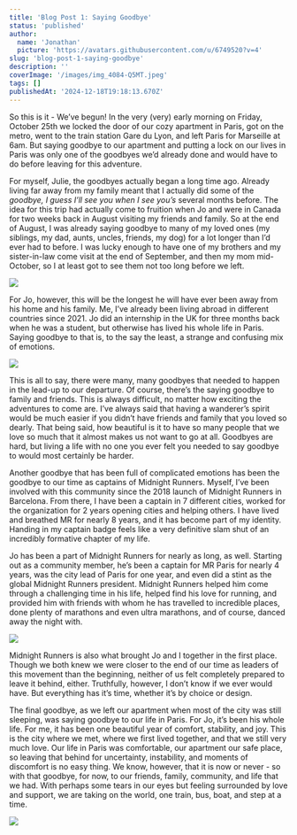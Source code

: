 ```yaml
---
title: 'Blog Post 1: Saying Goodbye'
status: 'published'
author:
  name: 'Jonathan'
  picture: 'https://avatars.githubusercontent.com/u/6749520?v=4'
slug: 'blog-post-1-saying-goodbye'
description: ''
coverImage: '/images/img_4084-Q5MT.jpeg'
tags: []
publishedAt: '2024-12-18T19:18:13.670Z'
---
```


So this is it - We’ve begun! In the very (very) early morning on Friday, October 25th we locked the door of our cozy apartment in Paris, got on the metro, went to the train station Gare du Lyon, and left Paris for Marseille at 6am. But saying goodbye to our apartment and putting a lock on our lives in Paris was only one of the goodbyes we’d already done and would have to do before leaving for this adventure.

For myself, Julie, the goodbyes actually began a long time ago. Already living far away from my family meant that I actually did some of the *goodbye, I guess I’ll see you when I see you’s* several months before. The idea for this trip had actually come to fruition when Jo and were in Canada for two weeks back in August visiting my friends and family. So at the end of August, I was already saying goodbye to many of my loved ones (my siblings, my dad, aunts, uncles, friends, my dog) for a lot longer than I’d ever had to before. I was lucky enough to have one of my brothers and my sister-in-law come visit at the end of September, and then my mom mid-October, so I at least got to see them not too long before we left.

![](/images/img_4101-kxND.jpeg)

For Jo, however, this will be the longest he will have ever been away from his home and his family. Me, I’ve already been living abroad in different countries since 2021. Jo did an internship in the UK for three months back when he was a student, but otherwise has lived his whole life in Paris. Saying goodbye to that is, to the say the least, a strange and confusing mix of emotions.

![](/images/c63349e2-63d2-477e-aa7f-af74b35aeb97-UyMz.jpeg)

This is all to say, there were many, many goodbyes that needed to happen in the lead-up to our departure. Of course, there’s the saying goodbye to family and friends. This is always difficult, no matter how exciting the adventures to come are. I’ve always said that having a wanderer’s spirit would be much easier if you didn’t have friends and family that you loved so dearly. That being said, how beautiful is it to have so many people that we love so much that it almost makes us not want to go at all. Goodbyes are hard, but living a life with no one you ever felt you needed to say goodbye to would most certainly be harder.

Another goodbye that has been full of complicated emotions has been the goodbye to our time as captains of Midnight Runners. Myself, I’ve been involved with this community since the 2018 launch of Midnight Runners in Barcelona. From there, I have been a captain in 7 different cities, worked for the organization for 2 years opening cities and helping others. I have lived and breathed MR for nearly 8 years, and it has become part of my identity. Handing in my captain badge feels like a very definitive slam shut of an incredibly formative chapter of my life.

Jo has been a part of Midnight Runners for nearly as long, as well. Starting out as a community member, he’s been a captain for MR Paris for nearly 4 years, was the city lead of Paris for one year, and even did a stint as the global Midnight Runners president. Midnight Runners helped him come through a challenging time in his life, helped find his love for running, and provided him with friends with whom he has travelled to incredible places, done plenty of marathons and even ultra marathons, and of course, danced away the night with.

![](/images/img_4129-QwMj.jpeg)

Midnight Runners is also what brought Jo and I together in the first place. Though we both knew we were closer to the end of our time as leaders of this movement than the beginning, neither of us felt completely prepared to leave it behind, either. Truthfully, however, I don’t know if we ever would have. But everything has it’s time, whether it’s by choice or design.

The final goodbye, as we left our apartment when most of the city was still sleeping, was saying goodbye to our life in Paris. For Jo, it’s been his whole life. For me, it has been one beautiful year of comfort, stability, and joy. This is the city where we met, where we first lived together, and that we still very much love. Our life in Paris was comfortable, our apartment our safe place, so leaving that behind for uncertainty, instability, and moments of discomfort is no easy thing. We know, however, that it is now or never - so with that goodbye, for now, to our friends, family, community, and life that we had. With perhaps some tears in our eyes but feeling surrounded by love and support, we are taking on the world, one train, bus, boat, and step at a time.

![](/images/img_4092-YzMD.jpeg)